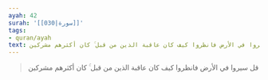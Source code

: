 ```yaml
---
ayah: 42
surah: '[[030|سورة]]'
tags:
- quran/ayah
text: قل سيروا في الأرض فانظروا كيف كان عاقبة الذين من قبل ۚ كان أكثرهم مشركين
---
```

> قل سيروا في الأرض فانظروا كيف كان عاقبة الذين من قبل ۚ كان أكثرهم مشركين
